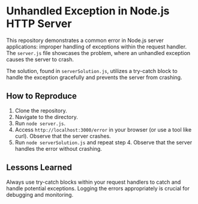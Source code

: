 # Unhandled Exception in Node.js HTTP Server

This repository demonstrates a common error in Node.js server applications: improper handling of exceptions within the request handler.  The `server.js` file showcases the problem, where an unhandled exception causes the server to crash.

The solution, found in `serverSolution.js`, utilizes a try-catch block to handle the exception gracefully and prevents the server from crashing.

## How to Reproduce

1. Clone the repository.
2. Navigate to the directory.
3. Run `node server.js`.
4. Access `http://localhost:3000/error` in your browser (or use a tool like curl).  Observe that the server crashes.
5. Run `node serverSolution.js` and repeat step 4.  Observe that the server handles the error without crashing.

## Lessons Learned

Always use try-catch blocks within your request handlers to catch and handle potential exceptions.  Logging the errors appropriately is crucial for debugging and monitoring.